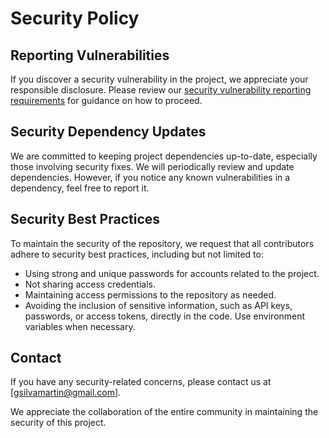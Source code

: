# Security Policy

## Reporting Vulnerabilities

If you discover a security vulnerability in the project, we appreciate your responsible disclosure. Please review our [security vulnerability reporting requirements](https://github.com/gsilvamartin/netplus/CONTRIBUTING.md) for guidance on how to proceed.

## Security Dependency Updates

We are committed to keeping project dependencies up-to-date, especially those involving security fixes. We will periodically review and update dependencies. However, if you notice any known vulnerabilities in a dependency, feel free to report it.

## Security Best Practices

To maintain the security of the repository, we request that all contributors adhere to security best practices, including but not limited to:

- Using strong and unique passwords for accounts related to the project.
- Not sharing access credentials.
- Maintaining access permissions to the repository as needed.
- Avoiding the inclusion of sensitive information, such as API keys, passwords, or access tokens, directly in the code. Use environment variables when necessary.

## Contact

If you have any security-related concerns, please contact us at [gsilvamartin@gmail.com].

We appreciate the collaboration of the entire community in maintaining the security of this project.
